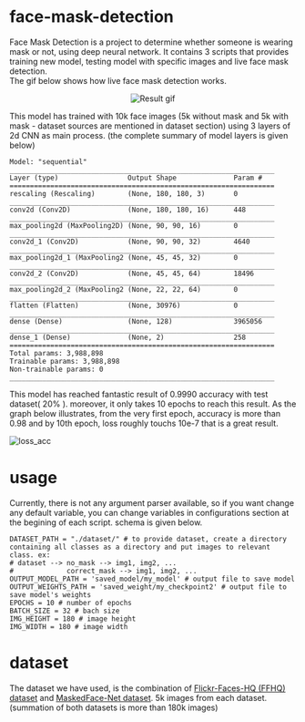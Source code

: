 # face-mask-detection
Face Mask Detection is a project to determine whether someone is wearing mask or not, using deep neural network.
It contains 3 scripts that provides training new model, testing model with specific images and live face mask detection.  
The gif below shows how live face mask detection works.
<p align="center">
  <img alt="Result gif" align="center" src="https://user-images.githubusercontent.com/33146532/132523023-f9630513-613f-4ab2-a646-b19251635f9b.gif"/>
</p>
This model has trained with 10k face images (5k without mask and 5k with mask - dataset sources are mentioned in dataset section) using 3 layers of 2d CNN as main process. (the complete summary of model layers is given below)  


```
Model: "sequential"                                               
_________________________________________________________________ 
Layer (type)                 Output Shape              Param #    
================================================================= 
rescaling (Rescaling)        (None, 180, 180, 3)       0          
_________________________________________________________________ 
conv2d (Conv2D)              (None, 180, 180, 16)      448        
_________________________________________________________________ 
max_pooling2d (MaxPooling2D) (None, 90, 90, 16)        0          
_________________________________________________________________ 
conv2d_1 (Conv2D)            (None, 90, 90, 32)        4640       
_________________________________________________________________ 
max_pooling2d_1 (MaxPooling2 (None, 45, 45, 32)        0          
_________________________________________________________________ 
conv2d_2 (Conv2D)            (None, 45, 45, 64)        18496      
_________________________________________________________________ 
max_pooling2d_2 (MaxPooling2 (None, 22, 22, 64)        0          
_________________________________________________________________ 
flatten (Flatten)            (None, 30976)             0          
_________________________________________________________________ 
dense (Dense)                (None, 128)               3965056    
_________________________________________________________________ 
dense_1 (Dense)              (None, 2)                 258        
================================================================= 
Total params: 3,988,898                                           
Trainable params: 3,988,898                                       
Non-trainable params: 0                                           
_________________________________________________________________ 

```
This model has reached fantastic result of 0.9990 accuracy with test dataset( 20% ). moreover, it only takes 10 epochs to reach this result. As the graph below illustrates, from the very first epoch, accuracy is more than 0.98 and by 10th epoch, loss roughly touchs 10e-7 that is a great result.

![loss_acc](https://user-images.githubusercontent.com/33146532/132517900-4be85157-4876-4fb6-8294-c3cd83a8a93e.png)

# usage
Currently, there is not any argument parser available, so if you want change any default variable, you can change variables in configurations section at the begining of each script. schema is given below.
```
DATASET_PATH = "./dataset/" # to provide dataset, create a directory containing all classes as a directory and put images to relevant class. ex:
# dataset --> no_mask --> img1, img2, ...
#             correct_mask --> img1, img2, ...
OUTPUT_MODEL_PATH = 'saved_model/my_model' # output file to save model
OUTPUT_WEIGHTS_PATH = 'saved_weight/my_checkpoint2' # output file to save model's weights
EPOCHS = 10 # number of epochs
BATCH_SIZE = 32 # bach size
IMG_HEIGHT = 180 # image height
IMG_WIDTH = 180 # image width
```

# dataset
The dataset we have used, is the combination of [Flickr-Faces-HQ (FFHQ) dataset](https://github.com/NVlabs/ffhq-dataset) and [MaskedFace-Net dataset](https://github.com/cabani/MaskedFace-Net). 5k images from each dataset. (summation of both datasets is more than 180k images)

